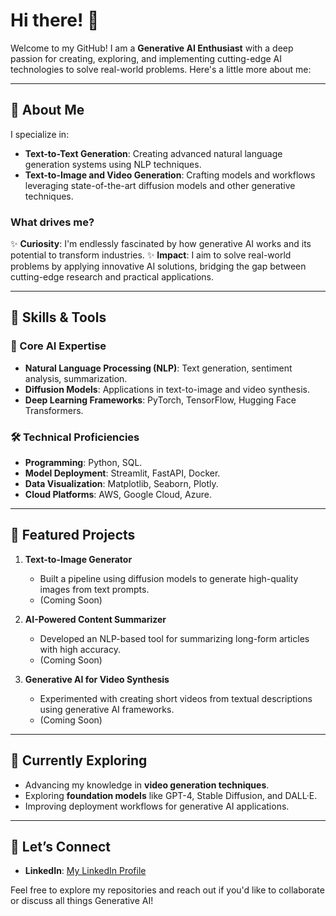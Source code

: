 # Hi there! 👋

Welcome to my GitHub! I am a **Generative AI Enthusiast** with a deep passion for creating, exploring, and implementing cutting-edge AI technologies to solve real-world problems. Here's a little more about me:

---

## 🚀 About Me

I specialize in:
- **Text-to-Text Generation**: Creating advanced natural language generation systems using NLP techniques.
- **Text-to-Image and Video Generation**: Crafting models and workflows leveraging state-of-the-art diffusion models and other generative techniques.

### What drives me?
✨ **Curiosity**: I'm endlessly fascinated by how generative AI works and its potential to transform industries.
✨ **Impact**: I aim to solve real-world problems by applying innovative AI solutions, bridging the gap between cutting-edge research and practical applications.

---

## 🔧 Skills & Tools

### 🧠 Core AI Expertise
- **Natural Language Processing (NLP)**: Text generation, sentiment analysis, summarization.
- **Diffusion Models**: Applications in text-to-image and video synthesis.
- **Deep Learning Frameworks**: PyTorch, TensorFlow, Hugging Face Transformers.

### 🛠️ Technical Proficiencies
- **Programming**: Python, SQL.
- **Model Deployment**: Streamlit, FastAPI, Docker.
- **Data Visualization**: Matplotlib, Seaborn, Plotly.
- **Cloud Platforms**: AWS, Google Cloud, Azure.

---

## 🌟 Featured Projects

1. **Text-to-Image Generator**
   - Built a pipeline using diffusion models to generate high-quality images from text prompts.
   - (Coming Soon)

2. **AI-Powered Content Summarizer**
   - Developed an NLP-based tool for summarizing long-form articles with high accuracy.
   - (Coming Soon)

3. **Generative AI for Video Synthesis**
   - Experimented with creating short videos from textual descriptions using generative AI frameworks.
   - (Coming Soon)

---

## 🌱 Currently Exploring

- Advancing my knowledge in **video generation techniques**.
- Exploring **foundation models** like GPT-4, Stable Diffusion, and DALL·E.
- Improving deployment workflows for generative AI applications.

---

## 🤝 Let’s Connect

- **LinkedIn**: [My LinkedIn Profile](https://github.com/karanheera/)


Feel free to explore my repositories and reach out if you'd like to collaborate or discuss all things Generative AI!
